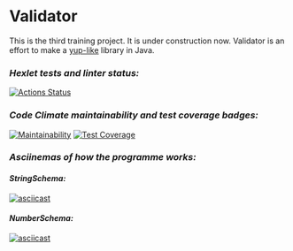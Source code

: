 # Validator

This is the third training project. It is under construction now. Validator is an effort to make a [yup-like](https://github.com/jquense/yup) library in Java.

### _Hexlet tests and linter status:_
[![Actions Status](https://github.com/DmitriiGoltsov/java-project-78/workflows/hexlet-check/badge.svg)](https://github.com/DmitriiGoltsov/java-project-78/actions)

### _Code Climate maintainability and test coverage badges:_

[![Maintainability](https://api.codeclimate.com/v1/badges/e026ea2ae59ed116f6eb/maintainability)](https://codeclimate.com/github/DmitriiGoltsov/java-project-78/maintainability)
[![Test Coverage](https://api.codeclimate.com/v1/badges/e026ea2ae59ed116f6eb/test_coverage)](https://codeclimate.com/github/DmitriiGoltsov/java-project-78/test_coverage)

### _Asciinemas of how the programme works:_

#### _StringSchema:_

[![asciicast](https://asciinema.org/a/SUKlq9qRYjx7DySEOFayuYXCx.svg)](https://asciinema.org/a/SUKlq9qRYjx7DySEOFayuYXCx)

#### _NumberSchema:_

[![asciicast](https://asciinema.org/a/wZBK6bu0aLeJC2lyfNiQpX6IV.svg)](https://asciinema.org/a/wZBK6bu0aLeJC2lyfNiQpX6IV)